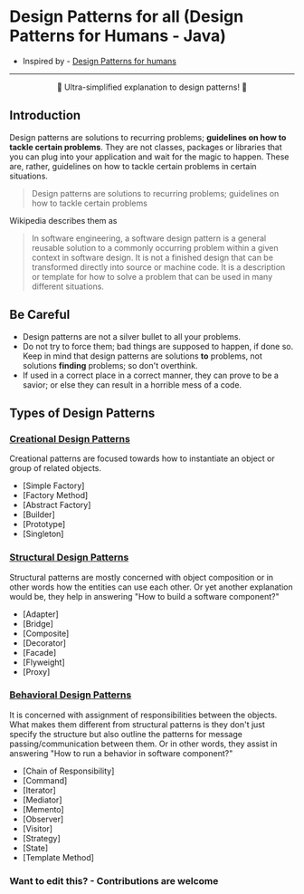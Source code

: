Design Patterns for all (Design Patterns for Humans - Java)
============

* Inspired by - [Design Patterns for humans](https://github.com/kamranahmedse/design-patterns-for-humans) 

--------

<p align="center">
🎉 Ultra-simplified explanation to design patterns! 🎉
</p>

Introduction
---------------


Design patterns are solutions to recurring problems; **guidelines on how to tackle certain problems**. They are not classes, packages or libraries that you can plug into your application and wait for the magic to happen. These are, rather, guidelines on how to tackle certain problems in certain situations.

> Design patterns are solutions to recurring problems; guidelines on how to tackle certain problems

Wikipedia describes them as

> In software engineering, a software design pattern is a general reusable solution to a commonly occurring problem within a given context in software design. It is not a finished design that can be transformed directly into source or machine code. It is a description or template for how to solve a problem that can be used in many different situations.

Be Careful
-----------------
- Design patterns are not a silver bullet to all your problems.
- Do not try to force them; bad things are supposed to happen, if done so. Keep in mind that design patterns are solutions **to** problems, not solutions **finding** problems; so don't overthink.
- If used in a correct place in a correct manner, they can prove to be a savior; or else they can result in a horrible mess of a code.


Types of Design Patterns
-----------------

### [Creational Design Patterns](/creational/) ###

Creational patterns are focused towards how to instantiate an object or group of related objects.

* [Simple Factory]
* [Factory Method]
* [Abstract Factory]
* [Builder]
* [Prototype]
* [Singleton]

### [Structural Design Patterns](/structural/) ###

Structural patterns are mostly concerned with object composition or in other words how the entities can use each other. Or yet another explanation would be, they help in answering "How to build a software component?"

* [Adapter]
* [Bridge]
* [Composite]
* [Decorator]
* [Facade]
* [Flyweight]
* [Proxy]

### [Behavioral Design Patterns](/behavioural/) ###

It is concerned with assignment of responsibilities between the objects. What makes them different from structural patterns is they don't just specify the structure but also outline the patterns for message passing/communication between them. Or in other words, they assist in answering "How to run a behavior in software component?"

* [Chain of Responsibility]
* [Command]
* [Iterator]
* [Mediator]
* [Memento]
* [Observer]
* [Visitor]
* [Strategy]
* [State]
* [Template Method]

### Want to edit this? - Contributions are welcome ###